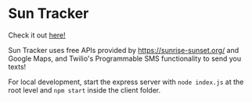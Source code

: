 # Sun Tracker

Check it out [here!](https://sun-tracker.herokuapp.com/)


Sun Tracker uses free APIs provided by https://sunrise-sunset.org/ and Google Maps, and Twilio's Programmable SMS functionality to send you texts!

For local development, start the express server with `node index.js` at the root level and `npm start` inside the client folder. 
